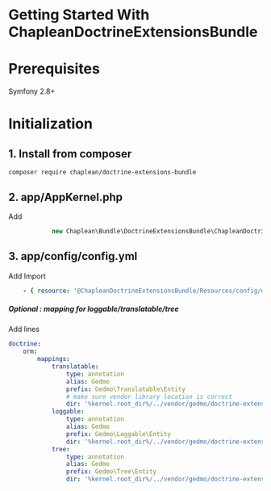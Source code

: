 Getting Started With ChapleanDoctrineExtensionsBundle
=====================================================

# Prerequisites

Symfony 2.8+

# Initialization


## 1. Install from composer

```
composer require chaplean/doctrine-extensions-bundle
```

## 2. app/AppKernel.php

Add
```php
            new Chaplean\Bundle\DoctrineExtensionsBundle\ChapleanDoctrineExtensionsBundle(),
```

## 3. app/config/config.yml

Add Import
```yml
    - { resource: '@ChapleanDoctrineExtensionsBundle/Resources/config/doctrine_extensions.yml' }
```

##### Optional : mapping for loggable/translatable/tree

Add lines
```yml
doctrine:
    orm:
        mappings:
            translatable:
                type: annotation
                alias: Gedmo
                prefix: Gedmo\Translatable\Entity
                # make sure vendor library location is correct
                dir: '%kernel.root_dir%/../vendor/gedmo/doctrine-extensions/lib/Gedmo/Translatable/Entity'
            loggable:
                type: annotation
                alias: Gedmo
                prefix: Gedmo\Loggable\Entity
                dir: '%kernel.root_dir%/../vendor/gedmo/doctrine-extensions/lib/Gedmo/Loggable/Entity'
            tree:
                type: annotation
                alias: Gedmo
                prefix: Gedmo\Tree\Entity
                dir: '%kernel.root_dir%/../vendor/gedmo/doctrine-extensions/lib/Gedmo/Tree/Entity'
```
